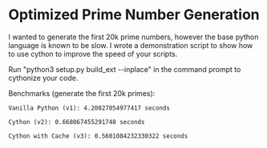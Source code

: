 # Optimized Prime Number Generation

I wanted to generate the first 20k prime numbers, however the base python language is known to be slow. I wrote a demonstration script to show how to use cython to improve the speed of your scripts.

Run "python3 setup.py build_ext --inplace" in the command prompt to cythonize your code.

Benchmarks (generate the first 20k primes):

    Vanilla Python (v1): 4.20827054977417 seconds

    Cython (v2): 0.668067455291748 seconds

    Cython with Cache (v3): 0.5601084232330322 seconds
